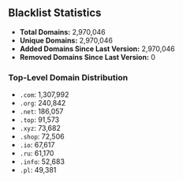 ## Blacklist Statistics

- **Total Domains:** 2,970,046
- **Unique Domains:** 2,970,046
- **Added Domains Since Last Version:** 2,970,046
- **Removed Domains Since Last Version:** 0

### Top-Level Domain Distribution

-  `.com`: 1,307,992
-  `.org`: 240,842
-  `.net`: 186,057
-  `.top`: 91,573
-  `.xyz`: 73,682
-  `.shop`: 72,506
-  `.io`: 67,617
-  `.ru`: 61,170
-  `.info`: 52,683
-  `.pl`: 49,381
